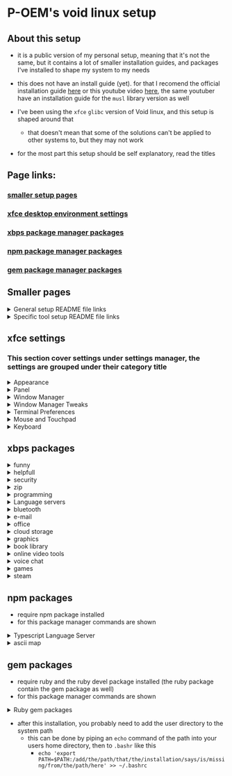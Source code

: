 # P-OEM's void linux setup

## About this setup
* it is a public version of my personal setup, meaning that it's not the same, but it contains a lot of smaller installation guides, and packages I've installed to shape my system to my needs

* this does not have an install guide (yet). for that I recomend the official installation guide [here](https://docs.voidlinux.org/installation/index.html) or this youtube video [here](https://youtu.be/wiP38mNXujE), the same youtuber have an installation guide for the `musl` library version as well

* I've been using the `xfce` `glibc` version of Void linux, and this setup is shaped around that
    * that doesn't mean that some of the solutions can't be applied to other systems to, but they may not work

* for the most part this setup should be self explanatory, read the titles

## Page links:
### [smaller setup pages](#smaller-pages)
### [xfce desktop environment settings](#xfce-settings)
### [xbps package manager packages](#xbps-packages)
### [npm package manager packages](#npm-packages)
### [gem package manager packages](#gem-packages)

## Smaller pages
<details>
<summary>General setup README file links</summary>

### [General solutions to issues](https://github.com/P-OEM/P-OEM-s-void-setup/tree/general-solutions)
### [Launcher setup](https://github.com/P-OEM/P-OEM-s-void-setup/tree/launcher)
</details>

<details>
<summary>Specific tool setup README file links</summary>

### [Git setup](https://github.com/P-OEM/P-OEM-s-void-setup/tree/git)
### [Keyboard language](https://github.com/P-OEM/P-OEM-s-void-setup/tree/keyboard-language)
### [Date and time setup](https://github.com/P-OEM/P-OEM-s-void-setup/tree/date-and-time)
### [AppArmor setup](https://github.com/P-OEM/P-OEM-s-void-setup/tree/apparmor?tab=readme-ov-file)
### [Brightnessctl default screenbrightness setup](https://github.com/P-OEM/P-OEM-s-void-setup/tree/brightnessctl-default-screenbrightness-setup)
### [Bluetooth setup](https://github.com/P-OEM/P-OEM-s-void-setup/tree/bluetooth)
### [GNOME keyring setup](https://github.com/P-OEM/P-OEM-s-void-setup/tree/gnome-keyring)
### [Themes setup](https://github.com/P-OEM/P-OEM-s-void-setup/tree/themes)
### [Background image setup](https://github.com/P-OEM/P-OEM-s-void-setup/tree/background-image)
### [Neovim setup](https://github.com/P-OEM/P-OEM-s-void-setup/tree/neovim)
### [LibreOffice setup](https://github.com/P-OEM/P-OEM-s-void-setup/tree/libreoffice)
### [Thunderbird setup](https://github.com/P-OEM/P-OEM-s-void-setup/tree/thunderbird)
### [Signal setup](https://github.com/P-OEM/P-OEM-s-void-setup/tree/signal)
### [Vesktop setup](https://github.com/P-OEM/P-OEM-s-void-setup/tree/vesktop)
### [Discord setup](https://github.com/P-OEM/P-OEM-s-void-setup/tree/discord)
### [Docker setup](https://github.com/P-OEM/P-OEM-s-void-setup/tree/docker)
### [PlatformIO setup](https://github.com/P-OEM/P-OEM-s-void-setup/tree/platformio)
### [Veloren setup](https://github.com/P-OEM/P-OEM-s-void-setup/tree/veloren)
### [Steam](https://github.com/P-OEM/P-OEM-s-void-setup/tree/steam)
* [Proton list](https://github.com/P-OEM/P-OEM-s-void-setup/tree/proton)
</details>

## xfce settings
### This section cover settings under settings manager, the settings are grouped under their category title
<details>
<summary>Appearance</summary>

* Fonts   
    * Sans Regular
        * Size = 11
    * Sans Monospace Regular
        * Size = 11
</details>

<details>
<summary>Panel</summary>

* Items
    * Workspace Switcher
        * Switch workspaces using the mouse wheel = off
</details>

<details>
<summary>Window Manager</summary>

* Keyboard
    * Maximize window = f11
    * Toggle fullscreen = Ctrl+f11
    * Move window to left workspace = Shift+Ctrl+Alt+Left
    * Move window to right workspace = Shift+Ctrl+Alt+right
    * Tile window to the top = Super+Up
    * Tile window to the bottom = Super+Down
    * Tile window to the left = Super+Left
    * Tile window to the right = Super+Right
    * Tile window to the top-left = Super+H
    * Tile window to the top-right = Super+K
    * Tile window to the bottom-left = Super+J
    * Tile window to the bottom-right = Super+L
</details>

<details>
<summary>Window Manager Tweaks</summary>

* Accessibility
    * Automatically tile windows when moving toward the screen edge = on
</details>

<details>
<summary>Terminal Preferences</summary>

* Appearance
    * Font
        * Terminus Bold 14
    * Background
        * Transparent Background
            * Opacity = 0.70
* Advanced
    * Shortcuts
        * Disable menu shortcut key (F10 by default) = on
</details>

<details>
<summary>Mouse and Touchpad</summary>

* Devices
    * Touchpad
        * Tap touchpad to click = off
</details>

<details>
<summary>Keyboard</summary>

* Application Shortcuts
    * xkill = Ctrl+Escape
</details>

## xbps packages
<details>
<summary>funny</summary>

* sl
* cmatrix
* cowsay
* fortune-mod
</details>

<details>
<summary>helpfull</summary>

* void-repo-nonfree (allow nonfree packages on the system, needed for steam)
* void-repo-multilib (add 32 bit packages, needed for steam)
* bash-completion
* xkill
* brightnessctl
* xreader (document viewer, pdf)
* fastfetch
* xfce4-screenshooter
* ttf-ubuntu-font-family
* gnome-disk-utility
* galculator
</details>

<details>
<summary>security</summary>

* apparmor
* gnome-keyring
</details>

<details>
<summary>zip</summary>

* thunar-archive-plugin
* xarchiver
* unzip
* xz
</details>

<details>
<summary>programming</summary>

* git
* github-cli
* curl
* neovim
* gcc
* make
* cmake
* ruby
* ruby-devel
* pnpm
* docker
* docker-compose
* vscode
</details>

<details>
<summary>Language servers</summary>

* clang
* clang-tools-extra
* lua-language-server
</details>

<details>
<summary>bluetooth</summary>

* bluez
* blueman
</details>

<details>
<summary>e-mail</summary>

* thunderbird
</details>

<details>
<summary>office</summary>

* libreoffice
* libreoffice-writer
* libreoffice-impress
* libreoffice-calc
* libreoffice-math
* libreoffice-base
* libreoffice-i18n-en-US
* libreoffice-i18n-nb
</details>

<details>
<summary>cloud storage</summary>

* dropbox (run `dropbox update` in terminal after install)
</details>

<details>
<summary>graphics</summary>

* vulkan-loader
* mesa-vulkan-intel (driver, works for intel cpu graphics)
* mesa-vulkan-radeon (driver, works for amd graphics card)
* amdvlk (driver, open source amd graphics card, might not be ideal on older cards)
* Vulkan-Tools
* nvtop
* glmark2
* gimp
* blender
* krita
* obs
* kdenlive
</details>

<details>
<summary>book library</summary>

* calibre
</details>

<details>
<summary>online video tools</summary>

* clipgrab (gui downloader)
* yt-dlp (cli downloader)
* pipe-viewer (watch and download videos)
* mpv (needed for pipe-viewer)
</details>

<details>
<summary>voice chat</summary>

* Signal-Desktop
</details>

<details>
<summary>games</summary>

* dwarffortress
* minetest
* supertux2
* supertuxkart
</details>

<details>
<summary>steam</summary>

* steam
### open source drivers (mesa drivers)
* libgcc-32bit 
* libstdc++-32bit
* libdrm-32bit
* libglvnd-32bit
* mesa-dri-32bit
### more information from video ([here](https://youtu.be/QhOr5ucywtU))
* the original page wiki page is no longer available
</details>

## npm packages
* require npm package installed
* for this package manager commands are shown

<details>
<summary>Typescript Language Server</summary>


* `sudo npm i -g typescript-language-server typescript`
</details>

<details>
<summary>ascii map</summary>

* `sudo npm i -g mapscii`
</details>

## gem packages
* require ruby and the ruby devel package installed (the ruby package contain the gem package as well)
* for this package manager commands are shown

<details>
<summary>Ruby gem packages</summary>

* `gem install solargraph` (ruby language server)
</details>

* after this installation, you probably need to add the user directory to the system path
    * this can be done by piping an `echo` command of the path into your users home directory, then to `.bashr` like this
        * `echo 'export PATH=$PATH:/add/the/path/that/the/installation/says/is/missing/from/the/path/here' >> ~/.bashrc`
